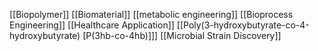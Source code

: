 [[Biopolymer]]
[[Biomaterial]]
[[metabolic engineering]]
[[Bioprocess Engineering]]
[[Healthcare Application]]
[[Poly(3-hydroxybutyrate-co-4-hydroxybutyrate) [P(3hb-co-4hb)]]]
[[Microbial Strain Discovery]]
